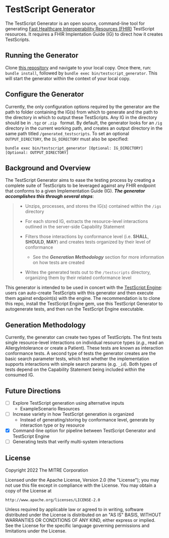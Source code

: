 
# TestScript Generator

The TestScript Generator is an open source, command-line tool for generating [Fast
Healthcare Interoperability Resources (FHIR)](http://hl7.org/fhir/) TestScript resources. It requires a FHIR Implentation Guide (IG) to direct how it creates TestScripts.

## Running the Generator

Clone [this repository](https://github.com/fhir-crucible/testscript-generator) and navigate to your local copy. Once there, run: `bundle install`, followed by `bundle exec bin/testscript_generator`. This will start the generator within the context of your local copy.

## Configure the Generator

Currently, the only configuration options required by the generator are the path to folder containing the IG(s) from which to generate and the path to the directory in which to output these TestScripts. Any IG in the directory should be in `.tgz` or `.zip ` format. By default, the generator looks for an `/ig` directory in the current working path, and creates an output directory in the same path titled `/generated_testscripts`. To set an optional `OUTPUT_DIRECTORY`, the `IG_DIRECTORY` must also be specified:

`bundle exec bin/testscript_generator [Optional: IG_DIRECTORY] [Optional: OUTPUT_DIRECTORY]`

## Background and Overview

The TestScript Generator aims to ease the testing process by creating a complete suite of TestScripts to be leveraged against any FHIR endpoint that conforms to a given Implementation Guide (IG). *__The generator accomplishes this through several steps__*:

> - Unzips, processes, and stores the IG(s) contained within the `/igs` directory
>
> - For each stored IG, extracts the resource-level interactions outlined in the server-side Capability Statement
>
> - Filters those interactions by conformance level (i.e. **SHALL**, **SHOULD**, **MAY**) and creates tests organized by their level of conformance
>   - See the __*Generation Methodology*__ section for more information on how tests are created
> - Writes the generated tests out to the `/testscripts` directory, organizing them by their related conformance level


This generator is intended to be used in concert with the [TestScript Engine](https://github.com/fhir-crucible/testscript-engine): users can auto-create TestScripts with this generator and then execute them against endpoint(s) with the engine. The recommendation is to clone this repo, install the TestScript Engine gem, use this TestScript Generator to autogenerate tests, and then run the TestScript Engine executable.

## Generation Methodology

Currently, the generator can create two types of TestScripts. The first tests single resource-level interactions on individual resource types (*e.g.*, read an AllergyIntolerance or create a Patient). These tests are known as interaction conformance tests. A second type of tests the generator creates are the basic search parameter tests, which test whether the implementation supports interactions with simple search params (e.g. `_id`). Both types of tests depend on the Capability Statement being included within the consumed IG.

## Future Directions

- [ ] Explore TestScript generation using alternative inputs
    - ExampleScenario Resources
- [ ] Increase variety in how TestScript generation is organized
    - Instead of generating/storing by conformance level, generate by interaction type or by resource
- [x] Command-line option for pipeline between TestScript Generator and TestScript Engine
- [ ] Generating tests that verify multi-system interactions

## License
Copyright 2022 The MITRE Corporation

Licensed under the Apache License, Version 2.0 (the "License"); you may not use
this file except in compliance with the License. You may obtain a copy of the
License at
```
http://www.apache.org/licenses/LICENSE-2.0
```
Unless required by applicable law or agreed to in writing, software distributed
under the License is distributed on an "AS IS" BASIS, WITHOUT WARRANTIES OR
CONDITIONS OF ANY KIND, either express or implied. See the License for the
specific language governing permissions and limitations under the License.